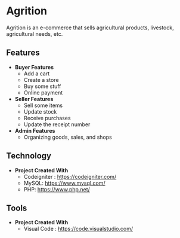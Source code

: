 # Agrition
Agrition is an e-commerce that sells agricultural products, livestock, agricultural needs, etc.

## Features
* **Buyer Features**
    * Add a cart
    * Create a store
    * Buy some stuff
    * Online payment
* **Seller Features**
    * Sell some items
    * Update stock
    * Receive purchases
    * Update the receipt number
* **Admin Features**
    * Organizing goods, sales, and shops
		
## Technology
* **Project Created With**
    * Codeigniter : https://codeigniter.com/
    * MySQL: https://www.mysql.com/
    * PHP: https://www.php.net/
    
## Tools
* **Project Created With**
   * Visual Code : https://code.visualstudio.com/

